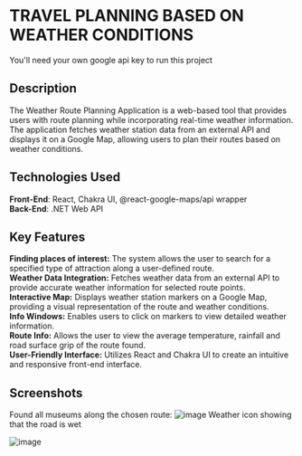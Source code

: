 # TRAVEL PLANNING BASED ON WEATHER CONDITIONS
You'll need your own google api key to run this project
## Description
The Weather Route Planning Application is a web-based tool that provides users with route planning while incorporating real-time weather information. The application fetches weather station data from an external API and displays it on a Google Map, allowing users to plan their routes based on weather conditions.
## Technologies Used
**Front-End**: React, Chakra UI, @react-google-maps/api wrapper  
**Back-End**: .NET Web API
## Key Features
**Finding places of interest:** The system allows the user to search for a specified type of attraction along a user-defined route.   
**Weather Data Integration:** Fetches weather data from an external API to provide accurate weather information for selected route points.  
**Interactive Map:** Displays weather station markers on a Google Map, providing a visual representation of the route and weather conditions.  
**Info Windows:** Enables users to click on markers to view detailed weather information.  
**Route Info:** Allows the user to view the average temperature, rainfall and road surface grip of the route found.  
**User-Friendly Interface:** Utilizes React and Chakra UI to create an intuitive and responsive front-end interface.  
## Screenshots
Found all museums along the chosen route:
![image](https://github.com/MantasJakstas/WeatherJourneyPlanner/assets/71774587/a1da02da-40a1-4aec-8a51-fb857c9cdba8)
Weather icon showing that the road is wet  

![image](https://github.com/MantasJakstas/WeatherJourneyPlanner/assets/71774587/19327657-a82d-41f4-8df4-0fb64c7621aa)

